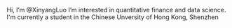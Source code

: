 Hi, I’m @XinyangLuo
I’m interested in quantitative finance and data science.
I'm currently a student in the Chinese Unversity of Hong Kong, Shenzhen
